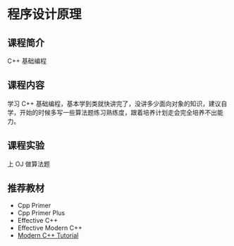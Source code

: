 # 程序设计原理

## 课程简介
C++ 基础编程

## 课程内容
学习 C++ 基础编程，基本学到类就快讲完了，没讲多少面向对象的知识，建议自学，开始的时候多写一些算法题练习熟练度，跟着培养计划走会完全培养不出能力。

## 课程实验
上 OJ 做算法题

## 推荐教材
- Cpp Primer   
- Cpp Primer Plus   
- Effective C++
- Effective Modern C++
- [Modern C++ Tutorial](https://github.com/changkun/modern-cpp-tutorial)
